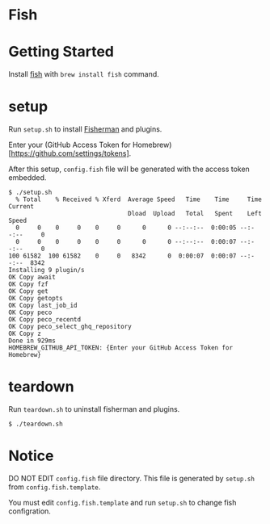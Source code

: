 # Fish

# Getting Started

Install [fish](https://github.com/fish-shell/fish-shell) with `brew install fish` command.

# setup

Run `setup.sh` to install [Fisherman](https://fisherman.github.io/) and plugins.

Enter your (GitHub Access Token for Homebrew)[https://github.com/settings/tokens].

After this setup, `config.fish` file will be generated with the access token embedded.

```
$ ./setup.sh
  % Total    % Received % Xferd  Average Speed   Time    Time     Time  Current
                                 Dload  Upload   Total   Spent    Left  Speed
  0     0    0     0    0     0      0      0 --:--:--  0:00:05 --:--:--     0
  0     0    0     0    0     0      0      0 --:--:--  0:00:07 --:--:--     0
100 61582  100 61582    0     0   8342      0  0:00:07  0:00:07 --:--:--  8342
Installing 9 plugin/s
OK Copy await
OK Copy fzf
OK Copy get
OK Copy getopts
OK Copy last_job_id
OK Copy peco
OK Copy peco_recentd
OK Copy peco_select_ghq_repository
OK Copy z
Done in 929ms
HOMEBREW_GITHUB_API_TOKEN: {Enter your GitHub Access Token for Homebrew}
```


# teardown

Run `teardown.sh` to uninstall fisherman and plugins.

```
$ ./teardown.sh
```


# Notice

DO NOT EDIT `config.fish` file directory. This file is generated by `setup.sh` from `config.fish.template`.

You must edit `config.fish.template` and run `setup.sh` to change fish configration.
